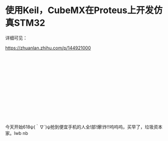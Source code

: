 # 使用Keil，CubeMX在Proteus上开发仿真STM32

详细可见：

https://zhuanlan.zhihu.com/p/144921000

<br>
<br>
<br>
<br>
<br>
<br>
<br>
<br>
<br>
<br>
<br>
<br>

今天开始618ψ(｀∇´)ψ抢到便宜手机的人全!部!爆!炸!!呜呜呜，买早了，垃圾资本家。lwb nb